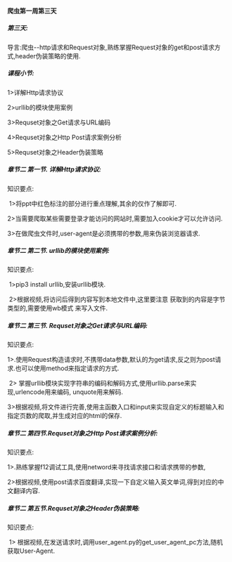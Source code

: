 #### 爬虫第一周第三天

##### **第三天:** 

导言:爬虫--http请求和Request对象,熟练掌握Request对象的get和post请求方式,header伪装策略的使用.

##### **课程小节:**  

1>详解Http请求协议

2>urllib的模块使用案例

3>Requset对象之Get请求与URL编码

4>Requset对象之Http Post请求案例分析

5>Requset对象之Header伪装策略

##### **章节二 第一节. 详解Http请求协议:**

知识要点:

​    1>将ppt中红色标注的部分进行重点理解,其余的仅作了解即可.

​    2>当需要爬取某些需要登录才能访问的网站时,需要加入cookie才可以允许访问.

​    3>在做爬虫文件时,user-agent是必须携带的参数,用来伪装浏览器请求.

##### **章节二 第二节. urllib的模块使用案例:**

知识要点:

​    1>pip3  install  urllib,安装urllib模块.

​    2>根据视频,将访问后得到内容写到本地文件中,这里要注意 获取到的内容是字节类型的,需要使用wb模式 来写入文件.

##### **章节二 第三节. Requset对象之Get请求与URL编码:**

知识要点:

​    1>.使用Request构造请求时,不携带data参数,默认的为get请求,反之则为post请求.也可以使用method来指定请求的方式.

​    2> 掌握urllib模块实现字符串的编码和解码方式,使用urllib.parse来实现,urlencode用来编码, unquote用来解码.

​    3>根据视频,将文件进行完善,使用主函数入口和input来实现自定义的标题输入和指定页数的爬取,并生成对应的html的保存.

##### **章节二 第四节.Requset对象之Http Post请求案例分析:**

知识要点:

​    1>.熟练掌握f12调试工具,使用netword来寻找请求接口和请求携带的参数,

​    2>根据视频,使用post请求百度翻译,实现一下自定义输入英文单词,得到对应的中文翻译内容.

##### **章节二 第五节.Requset对象之Header伪装策略:**

知识要点:

​    1> 根据视频,在发送请求时,调用user_agent.py的get_user_agent_pc方法,随机获取User-Agent.